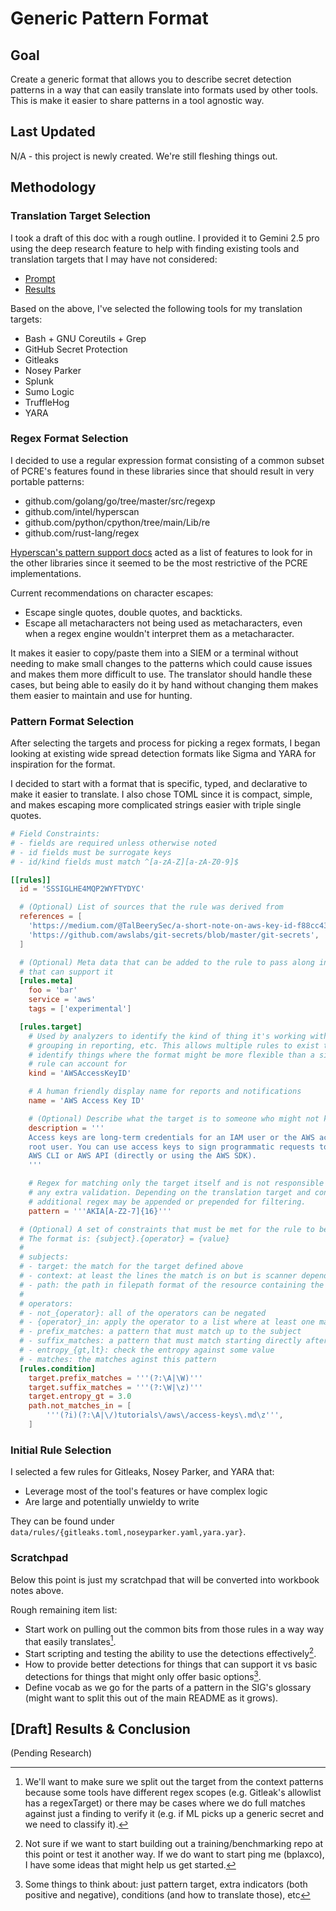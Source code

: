 # Generic Pattern Format

## Goal

Create a generic format that allows you to describe secret detection patterns
in a way that can easily translate into formats used by other tools. This is
make it easier to share patterns in a tool agnostic way.

## Last Updated

N/A - this project is newly created. We're still fleshing things out.

## Methodology

### Translation Target Selection

I took a draft of this doc with a rough outline. I provided it to Gemini 2.5
pro using the deep research feature to help with finding existing tools and
translation targets that I may have not considered:

- [Prompt](data/gemini-deep-research/initial-research-prompt.md)
- [Results](data/gemini-deep-research/initial-research-results.md)

Based on the above, I've selected the following tools for my translation
targets:

- Bash + GNU Coreutils + Grep
- GitHub Secret Protection
- Gitleaks
- Nosey Parker
- Splunk
- Sumo Logic
- TruffleHog
- YARA

### Regex Format Selection

I decided to use a regular expression format consisting of a common subset of
PCRE's features found in these libraries since that should result in very
portable patterns:

- github.com/golang/go/tree/master/src/regexp
- github.com/intel/hyperscan
- github.com/python/cpython/tree/main/Lib/re
- github.com/rust-lang/regex

[Hyperscan's pattern support docs](https://intel.github.io/hyperscan/dev-reference/compilation.html#pattern-support)
acted as a list of features to look for in the other libraries since it seemed
to be the most restrictive of the PCRE implementations.

Current recommendations on character escapes:

- Escape single quotes, double quotes, and backticks.
- Escape all metacharacters not being used as metacharacters, even when a
  regex engine wouldn't interpret them as a metacharacter.

It makes it easier to copy/paste them into a SIEM or a terminal without needing
to make small changes to the patterns which could cause issues and makes them
more difficult to use. The translator should handle these cases, but being able
to easily do it by hand without changing them makes them easier to maintain and
use for hunting.

### Pattern Format Selection

After selecting the targets and process for picking a regex formats, I began
looking at existing wide spread detection formats like Sigma and YARA
for inspiration for the format.

I decided to start with a format that is specific, typed, and declarative to
make it easier to translate. I also chose TOML since it is compact, simple, and
makes escaping more complicated strings easier with triple single quotes.

```toml
# Field Constraints:
# - fields are required unless otherwise noted
# - id fields must be surrogate keys
# - id/kind fields must match ^[a-zA-Z][a-zA-Z0-9]$

[[rules]]
  id = 'SSSIGLHE4MQP2WYFTYDYC'

  # (Optional) List of sources that the rule was derived from
  references = [
    'https://medium.com/@TalBeerySec/a-short-note-on-aws-key-id-f88cc4317489',
    'https://github.com/awslabs/git-secrets/blob/master/git-secrets',
  ]

  # (Optional) Meta data that can be added to the rule to pass along in tools
  # that can support it
  [rules.meta]
    foo = 'bar'
    service = 'aws'
    tags = ['experimental']

  [rules.target]
    # Used by analyzers to identify the kind of thing it's working with,
    # grouping in reporting, etc. This allows multiple rules to exist to
    # identify things where the format might be more flexible than a single
    # rule can account for
    kind = 'AWSAccessKeyID'

    # A human friendly display name for reports and notifications
    name = 'AWS Access Key ID'

    # (Optional) Describe what the target is to someone who might not know
    description = '''
    Access keys are long-term credentials for an IAM user or the AWS account
    root user. You can use access keys to sign programmatic requests to the
    AWS CLI or AWS API (directly or using the AWS SDK).
    '''

    # Regex for matching only the target itself and is not responsible for
    # any extra validation. Depending on the translation target and conditions
    # additional regex may be appended or prepended for filtering.
    pattern = '''AKIA[A-Z2-7]{16}'''

  # (Optional) A set of constraints that must be met for the rule to be satisfied
  # The format is: {subject}.{operator} = {value}
  #
  # subjects:
  # - target: the match for the target defined above
  # - context: at least the lines the match is on but is scanner dependant
  # - path: the path in filepath format of the resource containing the match
  #
  # operators:
  # - not_{operator}: all of the operators can be negated
  # - {operator}_in: apply the operator to a list where at least one matches
  # - prefix_matches: a pattern that must match up to the subject
  # - suffix_matches: a pattern that must match starting directly after the subject
  # - entropy_{gt,lt}: check the entropy against some value
  # - matches: the matches aginst this pattern
  [rules.condition]
    target.prefix_matches = '''(?:\A|\W)'''
    target.suffix_matches = '''(?:\W|\z)'''
    target.entropy_gt = 3.0
    path.not_matches_in = [
        '''(?i)(?:\A|\/)tutorials\/aws\/access-keys\.md\z''',
    ]
```

### Initial Rule Selection

I selected a few rules for Gitleaks, Nosey Parker, and YARA that:

- Leverage most of the tool's features or have complex logic
- Are large and potentially unwieldy to write

They can be found under `data/rules/{gitleaks.toml,noseyparker.yaml,yara.yar}`.


### Scratchpad

Below this point is just my scratchpad that will be converted into workbook
notes above.

Rough remaining item list:

- Start work on pulling out the common bits from those rules in a way way that easily translates[^1].
- Start scripting and testing the ability to use the detections effectively[^2].
- How to provide better detections for things that can support it vs basic detections for things that might only offer basic options[^3].
- Define vocab as we go for the parts of a pattern in the SIG's glossary (might want to split this out of the main README as it grows).

[^1]: We'll want to make sure we split out the target from the context patterns
    because some tools have different regex scopes (e.g. Gitleak's allowlist
    has a regexTarget) or there may be cases where we do full matches against
    just a finding to verify it (e.g. if ML picks up a generic secret and we
    need to classify it).

[^2]: Not sure if we want to start building out a training/benchmarking repo at
    this point or test it another way. If we do want to start ping me
    (bplaxco), I have some ideas that might help us get started.

[^3]: Some things to think about: just pattern target, extra indicators (both positive and negative), conditions (and how to translate those), etc

## [Draft] Results & Conclusion

(Pending Research)
